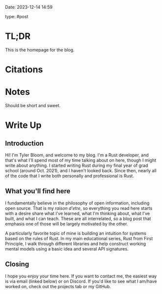 Date: 2023-12-14 14:59

type: #post

# TL;DR
This is the homepage for the blog.

# Citations


# Notes
Should be short and sweet.

# Write Up
## Introduction
Hi! I'm Tyler Bloom, and welcome to my blog. I'm a Rust developer, and that's what I'll spend most of my time talking about on here, though I might write about anything. I started writing Rust during my final year of grad school (around Oct. 2021), and I haven't looked back. Since then, nearly all of the code that I write both personally and professional is Rust.

## What you'll find here
I fundamentally believe in the philosophy of open information, including open source. That is my *raison d'etre*, so everything you read here starts with a desire share what I've learned, what I'm thinking about, what I've built, and what I can teach. These are all interrelated, so a blog post that emphasis one of those will be largely motivated by the other.

A particularly favorite topic of mine is building an intuition for systems based on the rules of Rust. In my main educational series, Rust from First Principle, I walk through different libraries and help construct working mental models using a basic idea and several API signatures.

## Closing
I hope you enjoy your time here. If you want to contact me, the easiest way is via email (linked below) or on Discord. If you'd like to see what I am/have worked on, check out the projects tab or my GitHub.